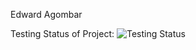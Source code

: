 Edward Agombar

Testing Status of Project:
![Testing Status](https://github.com/ejagombar/2021_20240645/actions/workflows/makes-test.yml/badge.svg)
